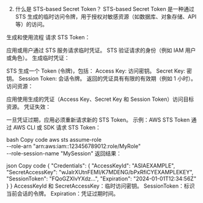 2. 什么是 STS-based Secret Token？
STS-based Secret Token 是一种通过 STS 生成的临时访问令牌，用于授权对敏感资源（如数据库、对象存储、API 等）的访问。

生成和使用流程
请求 STS Token：

应用或用户通过 STS 服务请求临时凭证。
STS 验证请求的身份（例如 IAM 用户或角色）。
生成临时凭证：

STS 生成一个 Token (令牌)，包括：
Access Key: 访问密钥。
Secret Key: 密钥。
Session Token: 会话令牌。
返回的凭证具有有限的有效期（例如 1 小时）。
访问资源：

应用使用生成的凭证（Access Key、Secret Key 和 Session Token）访问目标资源。
凭证失效：

一旦凭证过期，应用必须重新请求新的 STS Token。
示例：AWS STS Token
通过 AWS CLI 或 SDK 请求 STS Token：

bash
Copy code
aws sts assume-role \
    --role-arn "arn:aws:iam::123456789012:role/MyRole" \
    --role-session-name "MySession"
返回结果：

json
Copy code
{
  "Credentials": {
    "AccessKeyId": "ASIAEXAMPLE",
    "SecretAccessKey": "wJalrXUtnFEMI/K7MDENG/bPxRfiCYEXAMPLEKEY",
    "SessionToken": "FQoGZXIvYXdz...",
    "Expiration": "2024-01-01T12:34:56Z"
  }
}
AccessKeyId 和 SecretAccessKey：临时访问密钥。
SessionToken：标识当前会话的令牌。
Expiration：凭证过期时间。